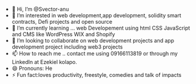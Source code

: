 - 👋 Hi, I’m @Svector-anu
- 👀 I’m interested in web development,app development, solidity smart contracts, Defi projects and open source 
- 🌱 I’m currently learning ... web Developement using html CSS JavaScript and CMS like WordPress WIX and Shopify 
- 💞️ I’m looking to collaborate on  web development projects and  app development project including web3 projects 
- 📫 How to reach me .. contact me using 09166113819 or through my LinkedIn at Ezekiel kolapo.
- 😄 Pronouns: He 
- ⚡ Fun fact:loves productivity, freestyle, comedies and talk of impacts 
<!---
Svector-anu/Svector-anu is a ✨ special ✨ repository because its `README.md` (this file) appears on your GitHub profile.
You can click the Preview link to take a look at your changes.
--->
